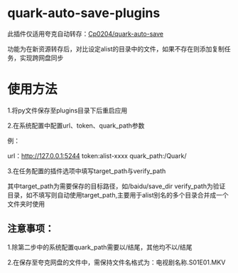 # quark-auto-save-plugins

此插件仅适用夸克自动转存：[Cp0204/quark-auto-save](https://github.com/Cp0204/quark-auto-save)

功能为在新资源转存后，对比设定alist的目录中的文件，如果不存在则添加复制任务，实现跨网盘同步

# 使用方法

1.将py文件保存至plugins目录下后重启应用

2.在系统配置中配置url、token、quark_path参数

例：

url：http://127.0.0.1:5244
token:alist-xxxx
quark_path:/Quark/


3.在任务配置的插件选项中填写target_path与verify_path

其中target_path为需要保存的目标路径，如/baidu/save_dir
verify_path为验证目录，如不填写则自动使用target_path,主要用于alist别名的多个目录合并成一个文件夹时使用


## 注意事项：
1.除第二步中的系统配置quark_path需要以/结尾，其他均不以/结尾

2.在保存至夸克网盘的文件中，需保持文件名格式为：电视剧名称.S01E01.MKV